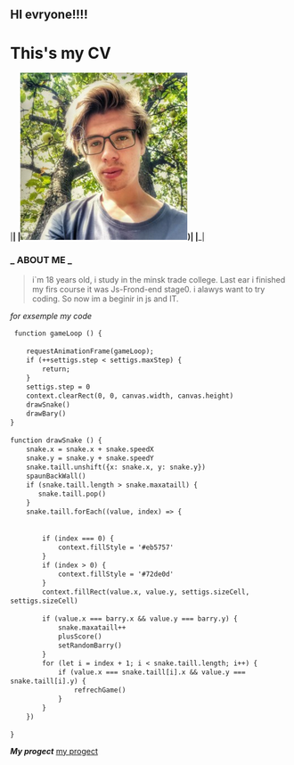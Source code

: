 
## HI evryone!!!! 
# This's my CV
|________| |![me](/photo/me.jpg))| |_________|
### _ ABOUT ME _

> i`m 18 years old, i study in the minsk trade college. Last ear i finished my firs course it was Js-Frond-end stage0. i alawys want to try coding. So now im a beginir in js and IT.

*for exsemple my code*

```
 function gameLoop () {

    requestAnimationFrame(gameLoop);
    if (++settigs.step < settigs.maxStep) {
        return;
    }
    settigs.step = 0
    context.clearRect(0, 0, canvas.width, canvas.height)
    drawSnake()
    drawBary()
}

function drawSnake () {
    snake.x = snake.x + snake.speedX
    snake.y = snake.y + snake.speedY
    snake.taill.unshift({x: snake.x, y: snake.y})
    spaunBackWall()
    if (snake.taill.length > snake.maxataill) {
       snake.taill.pop()
    }
    snake.taill.forEach((value, index) => {
        
        
        if (index === 0) {
            context.fillStyle = '#eb5757'
        }
        if (index > 0) {
            context.fillStyle = '#72de0d'
        }
        context.fillRect(value.x, value.y, settigs.sizeCell, settigs.sizeCell)
        
        if (value.x === barry.x && value.y === barry.y) {
            snake.maxataill++
            plusScore()
            setRandomBarry()
        }
        for (let i = index + 1; i < snake.taill.length; i++) {
            if (value.x === snake.taill[i].x && value.y === snake.taill[i].y) {
                refrechGame()
            }
        }
    })
    
}
```
***My progect***
[my progect](https://rolling-scopes-school.github.io/timkahi-JSFEPRESCHOOL/Portfolio/ "progect from stage0")

